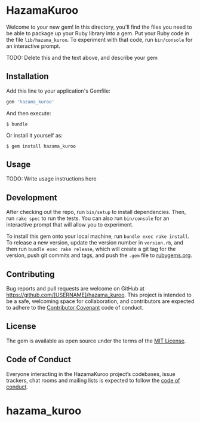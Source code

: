 # HazamaKuroo

Welcome to your new gem! In this directory, you'll find the files you need to be able to package up your Ruby library into a gem. Put your Ruby code in the file `lib/hazama_kuroo`. To experiment with that code, run `bin/console` for an interactive prompt.

TODO: Delete this and the text above, and describe your gem

## Installation

Add this line to your application's Gemfile:

```ruby
gem 'hazama_kuroo'
```

And then execute:

    $ bundle

Or install it yourself as:

    $ gem install hazama_kuroo

## Usage

TODO: Write usage instructions here

## Development

After checking out the repo, run `bin/setup` to install dependencies. Then, run `rake spec` to run the tests. You can also run `bin/console` for an interactive prompt that will allow you to experiment.

To install this gem onto your local machine, run `bundle exec rake install`. To release a new version, update the version number in `version.rb`, and then run `bundle exec rake release`, which will create a git tag for the version, push git commits and tags, and push the `.gem` file to [rubygems.org](https://rubygems.org).

## Contributing

Bug reports and pull requests are welcome on GitHub at https://github.com/[USERNAME]/hazama_kuroo. This project is intended to be a safe, welcoming space for collaboration, and contributors are expected to adhere to the [Contributor Covenant](http://contributor-covenant.org) code of conduct.

## License

The gem is available as open source under the terms of the [MIT License](https://opensource.org/licenses/MIT).

## Code of Conduct

Everyone interacting in the HazamaKuroo project’s codebases, issue trackers, chat rooms and mailing lists is expected to follow the [code of conduct](https://github.com/[USERNAME]/hazama_kuroo/blob/master/CODE_OF_CONDUCT.md).
# hazama_kuroo

